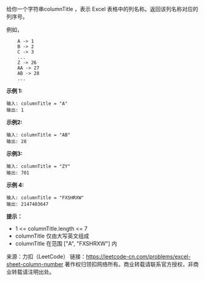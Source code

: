 给你一个字符串columnTitle ，表示 Excel 表格中的列名称。返回该列名称对应的列序号。



例如，
```
    A -> 1
    B -> 2
    C -> 3
    ...
    Z -> 26
    AA -> 27
    AB -> 28 
    ...
```

**示例 1:**
```
输入: columnTitle = "A"
输出: 1
```
**示例2:**
```
输入: columnTitle = "AB"
输出: 28
```
**示例3:**
```
输入: columnTitle = "ZY"
输出: 701
```
**示例 4:**
```
输入: columnTitle = "FXSHRXW"
输出: 2147483647
```

**提示：**

* 1 <= columnTitle.length <= 7
* columnTitle 仅由大写英文组成
* columnTitle 在范围 ["A", "FXSHRXW"] 内


来源：力扣（LeetCode）
链接：https://leetcode-cn.com/problems/excel-sheet-column-number
著作权归领扣网络所有。商业转载请联系官方授权，非商业转载请注明出处。